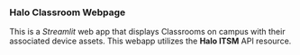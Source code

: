### Halo Classroom Webpage

This is a *Streamlit* web app that displays Classrooms on campus with their associated device assets.
This webapp utilizes the **Halo ITSM** API resource.